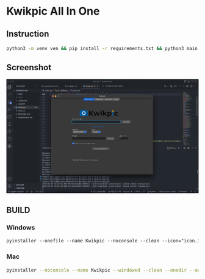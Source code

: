 # Kwikpic All In One

## Instruction

```bash
python3 -m venv ven && pip install -r requirements.txt && python3 main.py
```

## Screenshot

![image](screenshot.jpeg)

## BUILD

### Windows

```ps
pyinstaller --onefile --name Kwikpic --noconsole --clean --icon="icon.ico" --add-data "logo/logo.png:."  main.py --paths="venv\Lib\site-packages\cv2"
```

### Mac

```sh
pyinstaller --noconsole --name Kwikpic --windowed --clean --onedir --add-data "logo/logo.png:." --icon icon.ico main.py
```
